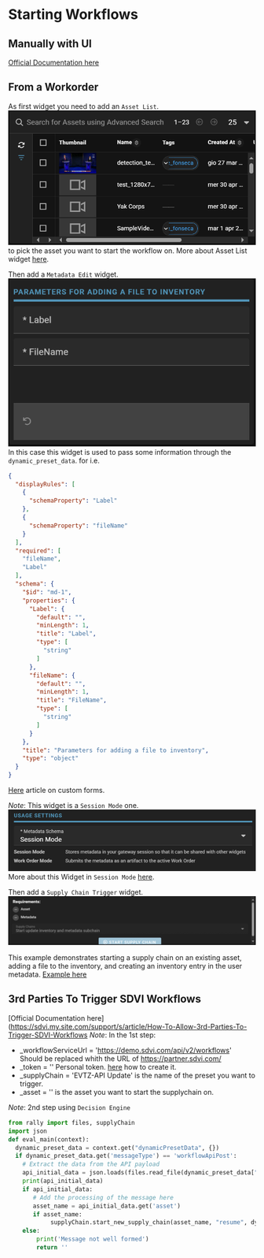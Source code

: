# Starting Workflows

## Manually with UI
[Official Documentation here](https://sdvi.my.site.com/support/s/article/How-To-Manually-Run-Presets-and-Rules-From-The-Rally-UI)

## From a Workorder 
As first widget you need to add an `Asset List`.
![Asset List](images/asset_list_wo_for_start_workflow.png)
to pick the asset you want to start the workflow on.
More about Asset List widget [here](https://sdvi.my.site.com/support/s/article/Gateway-Widget-Asset-List).

Then add a `Metadata Edit` widget.
![Metadata Edit](images/metadata_edit_wo_for_start_workflow.png)
In this case this widget is used to pass some information through the `dynamic_preset_data`.
for i.e.
```json
{
  "displayRules": [
    {
      "schemaProperty": "Label"
    },
    {
      "schemaProperty": "fileName"
    }
  ],
  "required": [
    "fileName",
    "Label"
  ],
  "schema": {
    "$id": "md-1",
    "properties": {
      "Label": {
        "default": "",
        "minLength": 1,
        "title": "Label",
        "type": [
          "string"
        ]
      },
      "fileName": {
        "default": "",
        "minLength": 1,
        "title": "FileName",
        "type": [
          "string"
        ]
      }
    },
    "title": "Parameters for adding a file to inventory",
    "type": "object"
  }
}
```
[Here](https://sdvi.my.site.com/support/s/article/Metadata-Form-Use-in-Rally-and-Gateway) article on custom forms.

*Note*: This widget is a `Session Mode` one.
![Session Mode](images/session_mode.png)
More about this Widget in `Session Mode` [here](https://sdvi.my.site.com/support/s/article/Gateway-Widget-Metadata-Edit-Session-Mode).

Then add a `Supply Chain Trigger` widget.
![Supply Chain Trigger](images/supply_chain_trigger_wo_for_start_workflow.png)

This example demonstrates starting a supply chain on an existing asset, adding a file to the inventory, and creating an inventory entry in the user metadata.
[Example here](https://partner.sdvi.com/gateway/testusergw/start-workflow)


## 3rd Parties To Trigger SDVI Workflows
[Official Documentation here](https://sdvi.my.site.com/support/s/article/How-To-Allow-3rd-Parties-To-Trigger-SDVI-Workflows
*Note*: In the 1st step:
* _workflowServiceUrl = 'https://demo.sdvi.com/api/v2/workflows' Should be replaced whith the URL of https://partner.sdvi.com/
* _token = '' Personal token. [here](https://sdvi.my.site.com/support/s/article/Rally-v2-API) how to create it. 
* _supplyChain = 'EVTZ-API Update' is the name of the preset you want to trigger.
* _asset = '' is the asset you want to start the supplychain on.

*Note*: 2nd step using `Decision Engine`
```python
from rally import files, supplyChain
import json
def eval_main(context):
  dynamic_preset_data = context.get("dynamicPresetData", {})
  if dynamic_preset_data.get('messageType') == 'workflowApiPost':
    # Extract the data from the API payload
    api_initial_data = json.loads(files.read_file(dynamic_preset_data["fileUri"]))
    print(api_initial_data)
    if api_initial_data:
       # Add the processing of the message here
       asset_name = api_initial_data.get('asset')
       if asset_name:
            supplyChain.start_new_supply_chain(asset_name, "resume", dynamic_preset_data={})
    else:
        print('Message not well formed')
        return ''
```
